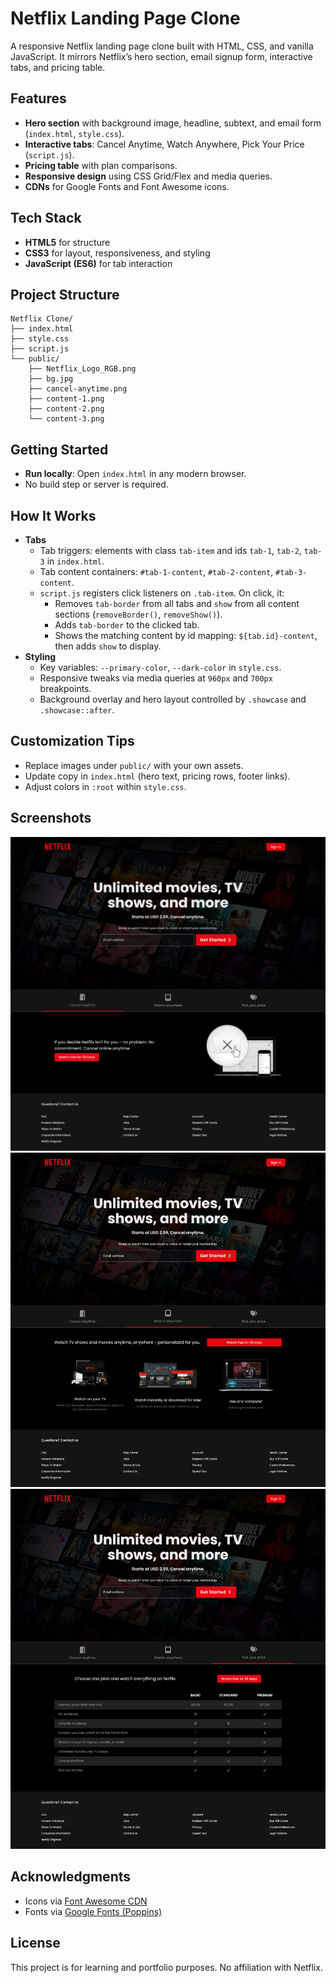 # Netflix Landing Page Clone

A responsive Netflix landing page clone built with HTML, CSS, and vanilla JavaScript. It mirrors Netflix’s hero section, email signup form, interactive tabs, and pricing table.

## Features

- **Hero section** with background image, headline, subtext, and email form (`index.html`, `style.css`).
- **Interactive tabs**: Cancel Anytime, Watch Anywhere, Pick Your Price (`script.js`).
- **Pricing table** with plan comparisons.
- **Responsive design** using CSS Grid/Flex and media queries.
- **CDNs** for Google Fonts and Font Awesome icons.

## Tech Stack

- **HTML5** for structure
- **CSS3** for layout, responsiveness, and styling
- **JavaScript (ES6)** for tab interaction

## Project Structure

```
Netflix Clone/
├── index.html
├── style.css
├── script.js
└── public/
    ├── Netflix_Logo_RGB.png
    ├── bg.jpg
    ├── cancel-anytime.png
    ├── content-1.png
    ├── content-2.png
    └── content-3.png
```

## Getting Started

- **Run locally**: Open `index.html` in any modern browser.
- No build step or server is required.

## How It Works

- **Tabs**
  - Tab triggers: elements with class `tab-item` and ids `tab-1`, `tab-2`, `tab-3` in `index.html`.
  - Tab content containers: `#tab-1-content`, `#tab-2-content`, `#tab-3-content`.
  - `script.js` registers click listeners on `.tab-item`. On click, it:
    - Removes `tab-border` from all tabs and `show` from all content sections (`removeBorder()`, `removeShow()`).
    - Adds `tab-border` to the clicked tab.
    - Shows the matching content by id mapping: `${tab.id}-content`, then adds `show` to display.
- **Styling**
  - Key variables: `--primary-color`, `--dark-color` in `style.css`.
  - Responsive tweaks via media queries at `960px` and `700px` breakpoints.
  - Background overlay and hero layout controlled by `.showcase` and `.showcase::after`.

## Customization Tips

- Replace images under `public/` with your own assets.
- Update copy in `index.html` (hero text, pricing rows, footer links).
- Adjust colors in `:root` within `style.css`.

## Screenshots

![Netflix Clone Screenshot](Screenshots/SS-1.png)
![Netflix Clone Screenshot](Screenshots/SS-2.png)
![Netflix Clone Screenshot](Screenshots/SS-3.png)

## Acknowledgments

- Icons via [Font Awesome CDN](https://cdnjs.com/libraries/font-awesome)
- Fonts via [Google Fonts (Poppins)](https://fonts.google.com/)

## License

This project is for learning and portfolio purposes. No affiliation with Netflix.
